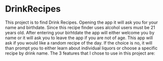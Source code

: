 # DrinkRecipes
This project is to find Drink Recipes.
Opening the app it will ask you for your name and birthdate. Since this recipe finder uses alcohol users must be 21 years old.
After entering your birhtdate the app will either welcome you by name or it will ask you to leave the app if you are not of age.
This app will ask if you would like a random recipe of the day. 
If the choice is no, it will than prompt you to either learn about individual liquors or choose a specific recipe by drink name.
The 3 features that I chose to use in this project are:
